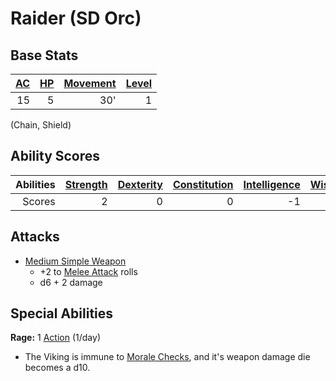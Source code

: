 # Raider (SD Orc)

## Base Stats

| [AC](../../../Player%20Characters/Derived%20Statistics/Armor%20Class.md) | [HP](../../../Player%20Characters/Derived%20Statistics/Health%20Points.md) | [Movement](../../../Game%20Procedures/Movement.md) | [Level](../../../Player%20Characters/Derived%20Statistics/Level.md) |
| -----------------------------------------------------------------------: | -------------------------------------------------------------------------: | -------------------------------------------------: | ------------------------------------------------------------------: |
|                                                                       15 |                                                                          5 |                                                30' |                                                                   1 |

(Chain, Shield)

## Ability Scores

| Abilities | [Strength](../../../Player%20Characters/Chosen%20Statistics/Strength.md) | [Dexterity](../../../Player%20Characters/Chosen%20Statistics/Dexterity.md) | [Constitution](../../../Player%20Characters/Chosen%20Statistics/Constitution.md) | [Intelligence](../../../Player%20Characters/Chosen%20Statistics/Intelligence.md) | [Wisdom](../../../Player%20Characters/Chosen%20Statistics/Wisdom.md)<br> | [Charisma](../../../Player%20Characters/Chosen%20Statistics/Charisma.md)<br> |
| --------: | -----------------------------------------------------------------------: | -------------------------------------------------------------------------: | -------------------------------------------------------------------------------: | -------------------------------------------------------------------------------: | -----------------------------------------------------------------------: | ---------------------------------------------------------------------------: |
|    Scores |                                                                        2 |                                                                          0 |                                                                                0 |                                                                               -1 |                                                                        0 |                                                                           -1 |

## Attacks

- [Medium Simple Weapon](../../../Items/Individual%20Item%20Cards/Weapons/Melee%20Weapons/Medium%20Simple%20Weapon.md)
	- +2 to [Melee Attack](../../../Game%20Procedures/Melee%20Attack.md) rolls
	- d6 + 2 damage

## Special Abilities

**Rage:** 1 [Action](../../../Game%20Procedures/Action.md) (1/day)
- The Viking is immune to [Morale Checks](../../../Social%20Systems/Morale%20System.md), and it's weapon damage die becomes a d10.
